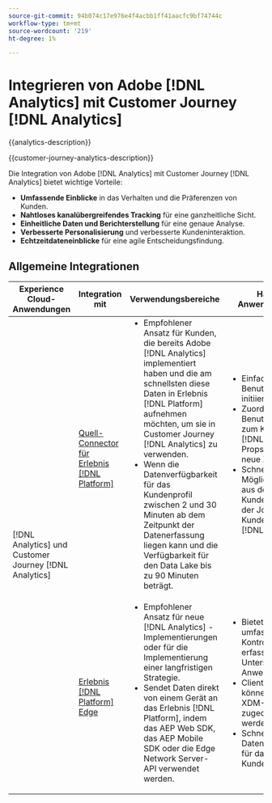 ```yaml
---
source-git-commit: 94b074c17e976e4f4acbb1ff41aacfc9bf74744c
workflow-type: tm+mt
source-wordcount: '219'
ht-degree: 1%

---
```



# Integrieren von Adobe [!DNL Analytics] mit Customer Journey [!DNL Analytics]

{{analytics-description}}

{{customer-journey-analytics-description}}

Die Integration von Adobe [!DNL Analytics] mit Customer Journey [!DNL Analytics] bietet wichtige Vorteile:

+ **Umfassende Einblicke** in das Verhalten und die Präferenzen von Kunden.
+ **Nahtloses kanalübergreifendes Tracking** für eine ganzheitliche Sicht.
+ **Einheitliche Daten und Berichterstellung** für eine genaue Analyse.
+ **Verbesserte Personalisierung** und verbesserte Kundeninteraktion.
+ **Echtzeitdateneinblicke** für eine agile Entscheidungsfindung.

## Allgemeine Integrationen

<table>
    <thead>
        <tr>
            <th>Experience Cloud-Anwendungen</th>
            <th>Integration mit</th>
            <th>Verwendungsbereiche</th>
            <th>Häufige Anwendungsfälle</th>
        </tr>
    </thead>
    <tbody>
        <tr>
            <td rowspan="2">[!DNL Analytics] und Customer Journey [!DNL Analytics]</td>
            <td><a href="../../integrations/tutorials/analytics-cja/experience-platform-source-connector.md" target="_blank" rel="noreferrer">Quell-Connector für Erlebnis [!DNL Platform]</a></td>
            <td>
                <ul style="margin-top: 0;">
                    <li>Empfohlener Ansatz für Kunden, die bereits Adobe [!DNL Analytics] implementiert haben und die am schnellsten diese Daten in Erlebnis [!DNL Platform] aufnehmen möchten, um sie in Customer Journey [!DNL Analytics] zu verwenden.</li>
                    <li>Wenn die Datenverfügbarkeit für das Kundenprofil zwischen 2 und 30 Minuten ab dem Zeitpunkt der Datenerfassung liegen kann und die Verfügbarkeit für den Data Lake bis zu 90 Minuten beträgt.</li>
                </ul>
            </td>
            <td>
                <ul style="margin-top: 0;">
                    <li>Einfacher, von der Benutzeroberfläche initiierter Workflow.</li>
                    <li>Zuordnen der Benutzeroberfläche zum Kopieren von [!DNL Analytics] Props und eVars in neue XDM-Felder.</li>
                    <li>Schnellste Möglichkeit, Wert aus dem Echtzeit-Kundenprofil und der Journey des Kunden zu erhalten [!DNL Analytics].</li>
                </ul>
            </td>
        </tr>
        <tr>
            <td><a href="../../integrations/tutorials/analytics-cja/experience-platform-edge.md" target="_blank" rel="noreferrer">Erlebnis [!DNL Platform] Edge</a></td>
            <td>
                <ul style="margin-top: 0;">
                    <li>Empfohlener Ansatz für neue [!DNL Analytics] -Implementierungen oder für die Implementierung einer langfristigen Strategie.</li>
                    <li>Sendet Daten direkt von einem Gerät an das Erlebnis [!DNL Platform], indem das AEP Web SDK, das AEP Mobile SDK oder die Edge Network Server-API verwendet werden.</li>
                </ul>
            </td>
            <td>
                <ul style="margin-top: 0;">
                    <li>Bietet die umfassendste Kontrolle über die erfassten Daten zur Unterstützung Ihrer Anwendungsfälle.</li>
                    <li>Clientseitige Daten können einfach XDM-Feldern zugeordnet werden.</li>
                    <li>Schnellste Datenverfügbarkeit für das Echtzeit-Kundenprofil.</li>
                </ul>
            </td>
        </tr>  
    </tbody>          
</table>
